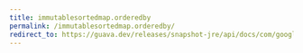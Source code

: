 ```yaml
---
title: immutablesortedmap.orderedby
permalink: /immutablesortedmap.orderedby/
redirect_to: https://guava.dev/releases/snapshot-jre/api/docs/com/google/common/collect/ImmutableSortedMap.html#orderedBy-java.util.Comparator-
---
```

